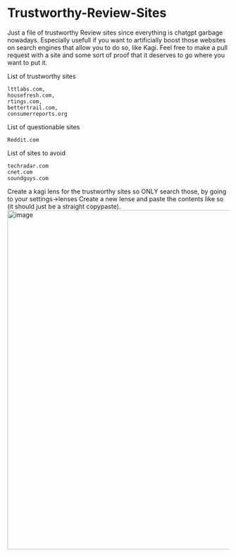 # Trustworthy-Review-Sites
Just a file of trustworthy Review sites since everything is chatgpt garbage nowadays. Especially usefull if you want to artificially boost those websites on search engines that allow you to do so, like Kagi. Feel free to make a pull request with a site and some sort of proof that it deserves to go where you want to put it.

List of trustworthy sites
```
lttlabs.com,
housefresh.com,
rtings.com,
bettertrail.com,
consumerreports.org
```


List of questionable sites
```
Reddit.com
```



List of sites to avoid
```
techradar.com
cnet.com
soundguys.com
```



Create a kagi lens for the trustworthy sites so ONLY search those, by going to your settings->lenses Create a new lense and paste the contents like so (it should just be a straight copypaste).
<img width="1240" height="769" alt="image" src="https://github.com/user-attachments/assets/437c7c72-a732-41bb-a527-2e3ad734e966" />

